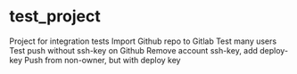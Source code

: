# test_project
Project for integration tests
Import Github repo to Gitlab
Test many users
Test push without ssh-key on Github
Remove account ssh-key, add deploy-key
Push from non-owner, but with deploy key
